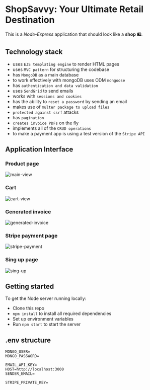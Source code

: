 # ShopSavvy: Your Ultimate Retail Destination

This is a _Node-Express_ application that should look like a **shop** 🛍️.

## Technology stack

- uses `EJS templating engine` to render HTML pages
- uses `MVC pattern` for structuring the codebase
- has `MongoDB` as a main database
- to work effectively with mongoDB uses ODM `mongoose`
- has `authentication and data validation`
- uses `SendGrid` to send emails
- works with `sessions and cookies`
- has the ability to `reset a password` by sending an email
- makes use of `multer package to upload files`
- `protected against csrf` attacks
- has `pagination`
- `creates invoice PDFs` on the fly
- implements all of the `CRUD operations`
- to make a payment app is using a test version of the `Stripe API`

## Application Interface

### Product page

![main-view](./public/assets/main-view.png)

### Cart

![cart-view](./public/assets/cart-view.png)

### Generated invoice

![generated-invoice](./public/assets/generated-invoice.png)

### Stripe payment page

![stripe-payment](./public/assets/stripe-payment.png)

### Sing up page

![sing-up](./public/assets/sing-up.png)

## Getting started

To get the Node server running locally:

- Clone this repo
- `npm install` to install all required dependencies
- Set up environment variables
- Run `npm start` to start the server

## .env structure

```.env
MONGO_USER=
MONGO_PASSWORD=

EMAIL_API_KEY=
HOST=http://localhost:3000
SENDER_EMAIL=

STRIPE_PRIVATE_KEY=
```
